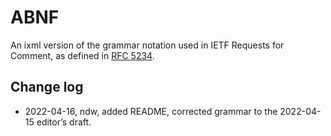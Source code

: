 # ABNF

An ixml version of the grammar notation used in IETF Requests for
Comment, as defined in [RFC 5234](https://www.rfc-editor.org/rfc/rfc5234.txt).

## Change log

+ 2022-04-16, ndw, added README, corrected grammar to the 2022-04-15 editor’s draft.
